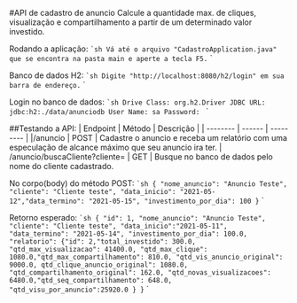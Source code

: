 #API de cadastro de anuncio
Calcule a quantidade max. de cliques, visualização e compartilhamento a partir de um determinado valor investido.

Rodando a aplicação:
`` `sh
Vá até o arquivo "CadastroApplication.java" que se encontra na pasta main e aperte a tecla F5.
`` `

Banco de dados H2:
`` `sh
Digite "http://localhost:8080/h2/login" em sua barra de endereço.
`` `

Login no banco de dados:
`` `sh
Drive Class: org.h2.Driver
JDBC URL: jdbc:h2:./data/anunciodb
User Name: sa
Password: 
`` `

##Testando a API:
| Endpoint | Método | Descrição | 
| -------- | ------ | --------- |
|/anuncio  |  POST  | Cadastre o anuncio e receba um relatório com uma especulação de alcance máximo que seu anuncio ira ter.
| /anuncio/buscaCliente?cliente= | GET | Busque no banco de dados pelo nome do cliente cadastrado.

No corpo(body) do método POST:
`` `sh
{ "nome_anuncio": "Anuncio Teste", "cliente": "Cliente teste", "data_inicio": "2021-05-12","data_termino": "2021-05-15", "investimento_por_dia": 100 }
`` `		

Retorno esperado:
`` `sh
{ "id": 1, "nome_anuncio": "Anuncio Teste", "cliente": "Cliente teste", "data_inicio":"2021-05-11", "data_termino": "2021-05-14", "investimento_por_dia": 100.0, "relatorio": {"id": 2,"total_investido": 300.0, "qtd_max_visualizacao": 41400.0, "qtd_max_clique": 1080.0,"qtd_max_compartilhamento": 810.0, "qtd_vis_anuncio_original": 9000.0, qtd_clique_anuncio_original": 1080.0, "qtd_compartilhamento_original": 162.0,
    "qtd_novas_visualizacoes": 6480.0,"qtd_seq_compartilhamento": 648.0, "qtd_visu_por_anuncio":25920.0 } }
`` `



